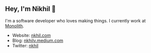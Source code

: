 
## Hey, I'm Nikhil 👋

I'm a software developer who loves making things. I currently work at [Monolith](http://monolith.xyz/).

- Website: [nkhil.com](http://nkhil.com/)
- Blog: [nkhilv.medium.com](https://nkhilv.medium.com/)
- Twitter: [nkhil](https://twitter.com/nkhil)
